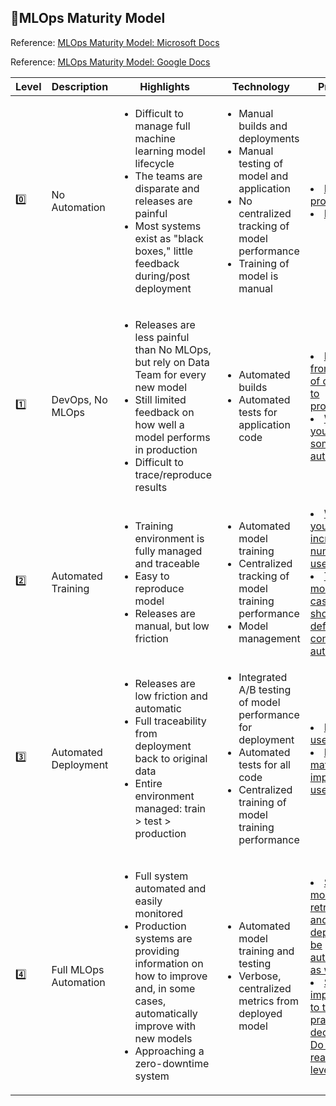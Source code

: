 ## 📑MLOps Maturity Model

Reference: [MLOps Maturity Model: Microsoft Docs](https://docs.microsoft.com/en-us/azure/architecture/example-scenario/mlops/mlops-maturity-model)

Reference: [MLOps Maturity Model: Google Docs](https://cloud.google.com/architecture/mlops-continuous-delivery-and-automation-pipelines-in-machine-learning)

|Level|Description|Highlights|Technology|Propose
|---|---|---|---|---|
|0️⃣|No Automation |<ul><li>Difficult to manage full machine learning model lifecycle</li><li>The teams are disparate and releases are painful</li> <li>Most systems exist as "black boxes," little feedback during/post deployment</li></ul>|<ul><li>Manual builds and deployments</li><li>Manual testing of model and application</li><li>No centralized tracking of model performance</li><li>Training of model is manual</li></u>|<u><li>Personal project</li><li>POC</li></u>|
|1️⃣|DevOps, No MLOps|<ul><li>Releases are less painful than No MLOps, but rely on Data Team for every new model</li><li>Still limited feedback on how well a model performs in production</li><li>Difficult to trace/reproduce results</li></ul>|<ul><li>Automated builds</li><li>Automated tests for application code</li><ul>|<u><li>Moving from proof of concept to production</li><li>When you need some automation</li></u>|
|2️⃣|Automated Training |<ul><li>Training environment is fully managed and traceable</li><li>Easy to reproduce model</li><li>Releases are manual, but low friction</li>|<ul><li>Automated model training</li><li>Centralized tracking of model training performance</li><li>Model management</li><ul>|<u><li>When you have increasing number of use cases</li><li>Three or more use cases, you should definitely consider automating!</li></u>|
|3️⃣|Automated Deployment |<ul><li>Releases are low friction and automatic</li><li>Full traceability from deployment back to original data</li><li>Entire environment managed: train > test > production</li>|<ul><li>Integrated A/B testing of model performance for deployment</li><li>Automated tests for all code</li><li>Centralized training of model training performance</li><ul>|<u><li>Multiple use cases</li><li>More mature + important use cases</li></u>|
|4️⃣|Full MLOps Automation |<ul><li>Full system automated and easily monitored</li><li>Production systems are providing information on how to improve and, in some cases, automatically improve with new models</li><li>Approaching a zero-downtime system</li></ul>|<ul><li>Automated model training and testing</li><li>Verbose, centralized metrics from deployed model</li></ul>|<u><li>Should model retraining and deployment be automated as well?</li><li>Super important to take a pragmatic decision! Do you really need level 4?</li></u>|
